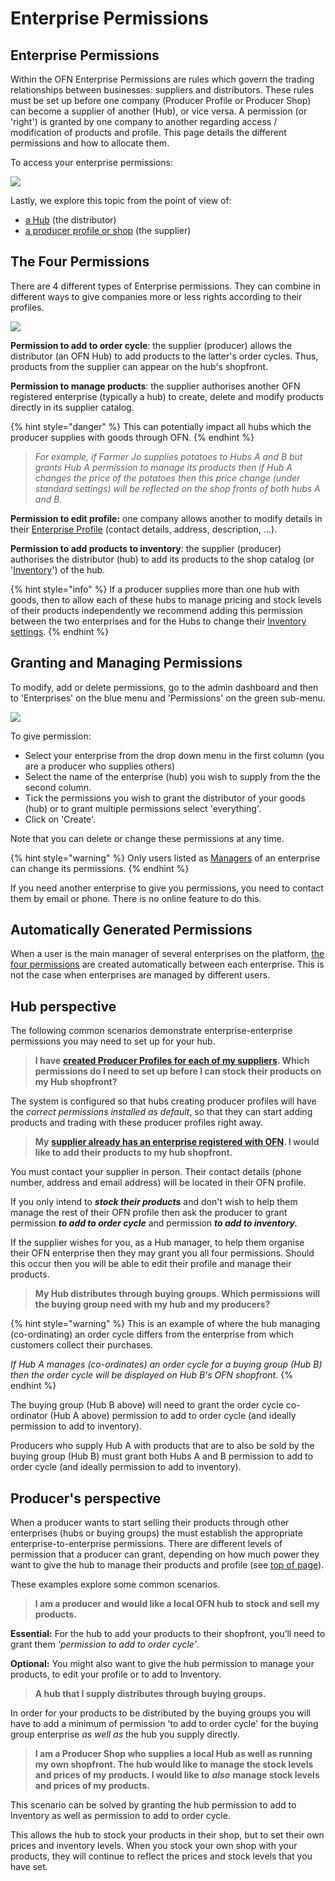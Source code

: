 # Enterprise Permissions

## Enterprise Permissions 

Within the OFN Enterprise Permissions are rules which govern the trading relationships between businesses: suppliers and distributors. These rules must be set up before one company \(Producer Profile or Producer Shop\) can become a supplier of another \(Hub\), or vice versa. A permission \(or 'right'\) is granted by one company to another regarding access / modification of products and profile. This page details the different permissions and how to allocate them. 

To access your enterprise permissions:

![](../../.gitbook/assets/permissions.gif)

Lastly, we explore this topic from the point of view of:

* [a Hub](enterprise-to-enterprise-permissions-e2es.md#hub-perspective) \(the distributor\)
* [a producer profile or shop](enterprise-to-enterprise-permissions-e2es.md#producers-perspective) \(the supplier\)

## The Four Permissions

There are 4 different types of Enterprise permissions. They can combine in different ways to give companies more or less rights according to their profiles.

![](../../.gitbook/assets/e2emenu2.jpg)

**Permission to add to order cycle**: the supplier \(producer\) allows the distributor \(an OFN Hub\) to add products to the latter's order cycles.  Thus, products from the supplier can appear on the hub's shopfront.

**Permission to manage products**: the supplier authorises another OFN registered enterprise \(typically a hub\) to create, delete and modify products directly in its supplier catalog. 

{% hint style="danger" %}
This can potentially impact all hubs which the producer supplies with goods through OFN.
{% endhint %}

> _For example, if Farmer Jo supplies potatoes to Hubs A and B but grants Hub A permission to manage its products then if Hub A changes the price of the potatoes then this price change \(under standard settings\) will be reflected on the shop fronts of both hubs A and B._

**Permission to edit profile:** one company allows another to modify details in their [Enterprise Profile](./) \(contact details, address, description, ...\).

**Permission to add products to inventory**: the supplier \(producer\) authorises the distributor \(hub\) to add its products to the shop catalog \(or '[Inventory](../products-1/inventory-tool.md)'\) of the hub.

{% hint style="info" %}
If a producer supplies more than one hub with goods, then to allow each of these hubs to manage pricing and stock levels of their products independently we recommend adding this permission between the two enterprises and for the Hubs to change their [Inventory settings](enterprise-settings.md#inventory-settings).
{% endhint %}

## Granting and Managing Permissions

To modify, add or delete permissions, go to the admin dashboard and then to  'Enterprises' on the blue menu and 'Permissions' on the green sub-menu. 

![](../../.gitbook/assets/e2emenu.jpg)

To give permission:

* Select your enterprise from the drop down menu in the first column \(you are a producer who supplies others\)
* Select the name of the enterprise \(hub\) you wish to supply from the the second column.
* Tick the permissions you wish to grant the distributor of your goods \(hub\) or to grant multiple permissions select 'everything'.
* Click on 'Create'.

 Note that you can delete or change these permissions at any time.

{% hint style="warning" %}
Only users listed as [Managers](enterprise-settings.md#users) of an enterprise can change its permissions.
{% endhint %}

If you need another enterprise to give you permissions, you need to contact them by email or phone. There is no online feature to do this.

## Automatically Generated Permissions

When a user is the main manager of several enterprises on the platform, [the four permissions](enterprise-to-enterprise-permissions-e2es.md#the-four-permissions) are created automatically between each enterprise. This is not the case when enterprises are managed by different users.

## Hub perspective

The following common scenarios demonstrate enterprise-enterprise permissions you may need to set up for your hub.

> **I have** [**created Producer Profiles for each of my suppliers**](create-or-connect-with-your-supplying-producers.md#supplier-does-not-have-an-ofn-profile)**. Which permissions do I need to set up before I can stock their products on my Hub shopfront?**

The system is configured so that hubs creating producer profiles will have the _correct permissions installed as default_, so that they can start adding products and trading with these producer profiles right away.

> **My** [**supplier already has an enterprise registered with OFN**](create-or-connect-with-your-supplying-producers.md#supplyingproducer)**. I would like to add their products to my hub shopfront.**

You must contact your supplier in person. Their contact details \(phone number, address and email address\) will be located in their OFN profile.  

If you only intend to _**stock their products**_ and don't wish to help them manage the rest of their OFN profile then ask the producer to grant permission _**to add to order cycle**_ and permission _**to add to inventory.**_ 

If the supplier wishes for you, as a Hub manager, to help them organise their OFN enterprise then they may grant you all four permissions.  Should this occur then you will be able to edit their profile and manage their products.

> **My Hub distributes through buying groups. Which permissions will the buying group need with my hub and my producers?**

{% hint style="warning" %}
This is an example of where the hub managing \(co-ordinating\) an order cycle differs from the enterprise from which customers collect their purchases.

_If Hub A manages \(co-ordinates\) an order cycle for a buying group \(Hub B\) then the order cycle will be displayed on Hub B's OFN shopfront._
{% endhint %}

The buying group \(Hub B above\) will need to grant the order cycle co-ordinator \(Hub A above\) permission to add to order cycle \(and ideally permission to add to inventory\).

Producers who supply Hub A with products that are to also be sold by the buying group \(Hub B\) must grant both Hubs A and B permission to add to order cycle \(and ideally permission to add to inventory\).

## Producer's perspective

When a producer wants to start selling their products through other enterprises \(hubs or buying groups\) the must establish the appropriate enterprise-to-enterprise permissions. There are different levels of permission that a producer can grant, depending on how much power they want to give the hub to manage their products and profile \(see [top of page](enterprise-to-enterprise-permissions-e2es.md#the-four-permissions)\).

These examples explore some common scenarios.

> **I am a producer and would like a local OFN hub to stock and sell my products.**

**Essential:** For the hub to add your products to their shopfront, you’ll need to grant them _'permission to add to order cycle'_.

**Optional:** You might also want to give the hub permission to manage your products, to edit your profile or to add to Inventory.

> **A hub that I supply distributes through buying groups.**

In order for your products to be distributed by the buying groups you will have to add a minimum of permission 'to add to order cycle' for the buying group enterprise _as well as_ the hub you supply directly.

> **I am a Producer Shop who supplies a local Hub as well as running my own shopfront.  The hub would like to manage the stock levels and prices of my products.  I would like to** _**also**_ **manage stock levels and prices of my products.**

This scenario can be solved by granting the hub permission to add to Inventory as well as permission to add to order cycle.

This allows the hub to stock your products in their shop, but to set their own prices and inventory levels. When you stock your own shop with your products, they will continue to reflect the prices and stock levels that you have set.

